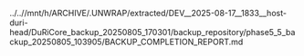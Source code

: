 ../..//mnt/h/ARCHIVE/.UNWRAP/extracted/DEV__2025-08-17__1833__host-duri-head/DuRiCore_backup_20250805_170301/backup_repository/phase5_5_backup_20250805_103905/BACKUP_COMPLETION_REPORT.md